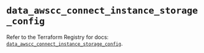 # `data_awscc_connect_instance_storage_config`

Refer to the Terraform Registry for docs: [`data_awscc_connect_instance_storage_config`](https://registry.terraform.io/providers/hashicorp/awscc/0.70.0/docs/data-sources/connect_instance_storage_config).
